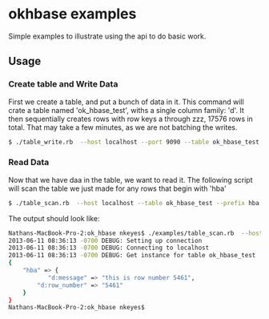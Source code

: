 # okhbase examples
Simple examples to illustrate using the api to do basic work. 

## Usage

### Create table and Write Data

First we create a table, and put a bunch of data in it.
This command will crate a table named 'ok_hbase_test', withs a single column family: 'd'.
It then sequentially creates rows with row keys a through zzz, 17576 rows in total.
That may take a few minutes, as we are not batching the writes.

```bash
$ ./table_write.rb  --host localhost --port 9090 --table ok_hbase_test
```

### Read Data
Now that we have daa in the table, we want to read it.
The following script will scan the table we just made for any rows that begin with 'hba'

```bash
$ ./table_scan.rb  --host localhost --table ok_hbase_test --prefix hba
```

The output should look like:
```bash
Nathans-MacBook-Pro-2:ok_hbase nkeyes$ ./examples/table_scan.rb  --host localhost --table ok_hbase_test --prefix hba
2013-06-11 08:36:13 -0700 DEBUG: Setting up connection
2013-06-11 08:36:13 -0700 DEBUG: Connecting to localhost
2013-06-11 08:36:13 -0700 DEBUG: Get instance for table ok_hbase_test
{
    "hba" => {
           "d:message" => "this is row number 5461",
        "d:row_number" => "5461"
    }
}
Nathans-MacBook-Pro-2:ok_hbase nkeyes$
```
